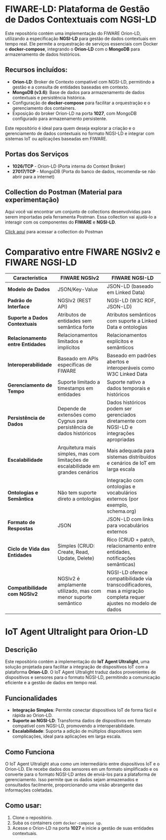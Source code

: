 # FIWARE-LD: Plataforma de Gestão de Dados Contextuais com NGSI-LD

Este repositório contém uma implementação do FIWARE Orion-LD, utilizando a especificação **NGSI-LD** para gestão de dados contextuais em tempo real. Ele permite a orquestração de serviços essenciais com Docker e **docker-compose**, integrando o **Orion-LD** com o **MongoDB** para armazenamento de dados históricos.

## Recursos incluídos:

- **Orion-LD**: Broker de Contexto compatível com NGSI-LD, permitindo a gestão e a consulta de entidades baseadas em contexto.
- **MongoDB (v3.6)**: Base de dados para armazenamento de dados contextuais e persistência histórica.
- Configuração de **docker-compose** para facilitar a orquestração e o gerenciamento dos containers.
- Exposição do broker Orion-LD na porta **1027**, com MongoDB configurado para armazenamento persistente.

Este repositório é ideal para quem deseja explorar a criação e o gerenciamento de dados contextuais no formato NGSI-LD e integrar com sistemas IoT ou aplicações baseadas em FIWARE.

## Portas dos Serviços

- **1026/TCP** - Orion-LD (Porta interna do Context Broker)
- **27017/TCP** - MongoDB (Porta do banco de dados, recomenda-se não abrir para a internet)

## Collection do Postman (Material para experimentação)

Aqui você vai encontrar um conjunto de collections desenvolvidas para serem importadas pela ferramenta Postman. Essa collection vai ajudá-lo a interagir com os componentes do **FIWARE** e **NGSI-LD**.

[Click aqui](https://www.postman.com/fiware/fiware-foundation-ev-s-public-workspace/folder/gthdx5a/linked-data-using-orion-ld)
para acessar a collection do Postman

# Comparativo entre FIWARE NGSIv2 e FIWARE NGSI-LD

| Característica                       |            FIWARE NGSIv2             |          FIWARE NGSI-LD           |
|--------------------------------------|--------------------------------------|-----------------------------------|
| **Modelo de Dados**                  | JSON/Key-Value                       | JSON-LD (baseado em Linked Data)  |
| **Padrão de Interface**              | NGSIv2 (REST API)                   | NGSI-LD (W3C RDF, JSON-LD)        |
| **Suporte a Dados Contextuais**      | Atributos de entidades sem semântica forte | Atributos semânticos com suporte a Linked Data e ontologias |
| **Relacionamento entre Entidades**   | Relacionamentos limitados e implícitos | Relacionamentos explícitos e semânticos |
| **Interoperabilidade**               | Baseado em APIs específicas de FIWARE | Baseado em padrões abertos e interoperáveis como W3C Linked Data |
| **Gerenciamento de Tempo**           | Suporte limitado a timestamps em entidades | Suporte nativo a dados temporais e históricos |
| **Persistência de Dados**            | Depende de extensões como Cygnus para persistência de dados históricos | Dados históricos podem ser gerenciados diretamente com NGSI-LD e integrações apropriadas |
| **Escalabilidade**                   | Arquitetura mais simples, mas com limitações de escalabilidade em grandes cenários | Mais adequada para sistemas distribuídos e cenários de IoT em larga escala |
| **Ontologias e Semântica**          | Não tem suporte direto a ontologias  | Integração com ontologias e vocabulários externos (por exemplo, schema.org) |
| **Formato de Respostas**             | JSON                                 | JSON-LD com links para vocabulários externos |
| **Ciclo de Vida das Entidades**      | Simples (CRUD: Create, Read, Update, Delete) | Rico (CRUD + patch, relacionamento entre entidades, notificações semânticas) |
| **Compatibilidade com NGSIv2**       | NGSIv2 é amplamente utilizado, mas com menor suporte semântico | NGSI-LD oferece compatibilidade via transcodificadores, mas a migração completa requer ajustes no modelo de dados |

# IoT Agent Ultralight para Orion-LD

## Descrição
Este repositório contém a implementação do **IoT Agent Ultralight**, uma solução projetada para facilitar a integração de dispositivos IoT com a plataforma **Orion-LD**. O IoT Agent Ultralight traduz dados provenientes de dispositivos e sensores para o formato NGSI-LD, permitindo a comunicação eficiente e a gestão de dados em tempo real.

## Funcionalidades
- **Integração Simples**: Permite conectar dispositivos IoT de forma fácil e rápida ao Orion-LD.
- **Suporte ao NGSI-LD**: Transforma dados de dispositivos em formato compatível com NGSI-LD, promovendo a interoperabilidade.
- **Escalabilidade**: Suporta a adição de múltiplos dispositivos sem complicações, ideal para aplicações em larga escala.

## Como Funciona
O IoT Agent Ultralight atua como um intermediário entre dispositivos IoT e o Orion-LD. Ele recebe dados dos sensores em um formato simplificado e os converte para o formato NGSI-LD antes de enviá-los para a plataforma de gerenciamento. Isso permite que os dados sejam armazenados e consultados facilmente, proporcionando uma visão abrangente das informações coletadas.


## Como usar:

1. Clone o repositório.
2. Suba os containers com `docker-compose up`.
3. Acesse o Orion-LD na porta **1027** e inicie a gestão de suas entidades contextuais.

